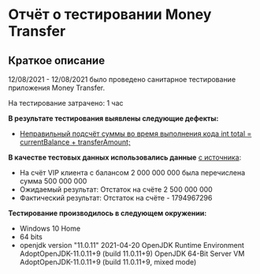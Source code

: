 # Отчёт о тестировании Money Transfer

## Краткое описание

12/08/2021 - 12/08/2021 было проведено санитарное тестирование приложения Money Transfer.

На тестирование затрачено: 1 час

**В результате тестирования выявлены следующие дефекты:**
* [Неправильный подсчёт суммы во время выполнения кода int total = currentBalance + transferAmount;](https://github.com/quechuloo/Java1.2Holahola/issues/1)


**В качестве тестовых данных использовались данные**  [с источника](https://github.com/netology-code/javaqa-homeworks/tree/master/programming):
* На счёт VIP клиента с балансом 2 000 000 000 была перечислена сумма 500 000 000
* Ожидаемый результат: Отстаток на счёте 2 500 000 000
* Фактический результат: Отстаток на счёте - 1794967296

**Тестирование производилось в следующем окружении:**
* Windows 10 Home
* 64 bits
* openjdk version "11.0.11" 2021-04-20
OpenJDK Runtime Environment AdoptOpenJDK-11.0.11+9 (build 11.0.11+9)
OpenJDK 64-Bit Server VM AdoptOpenJDK-11.0.11+9 (build 11.0.11+9, mixed mode)
